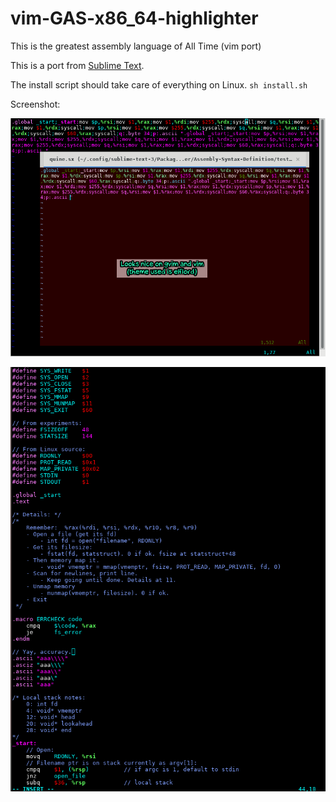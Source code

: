 # vim-GAS-x86_64-highlighter
This is the greatest assembly language of All Time (vim port)

This is a port from [Sublime Text](https://github.com/calculuswhiz/Assembly-Syntax-Definition).

The install script should take care of everything on Linux. `sh install.sh`

Screenshot:

![Demo](https://raw.githubusercontent.com/calculuswhiz/vim-GAS-x86_64-highlighter/master/Screenshot.png)

![Catlike](https://raw.githubusercontent.com/calculuswhiz/vim-GAS-x86_64-highlighter/master/catDemo.png)
